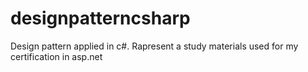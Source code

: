 # designpatterncsharp
Design pattern applied in c#. Rapresent a study materials used for my certification in asp.net
